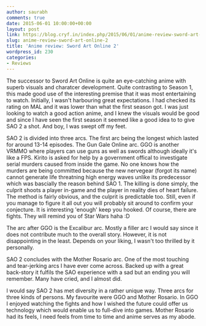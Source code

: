 ```yaml
---
author: saurabh
comments: true
date: 2015-06-01 10:00:00+00:00
layout: post
link: https://blog.cryf.in/index.php/2015/06/01/anime-review-sword-art-online-2/
slug: anime-review-sword-art-online-2
title: 'Anime review: Sword Art Online 2'
wordpress_id: 230
categories:
- Reviews
---
```


The successor to Sword Art Online is quite an eye-catching anime with superb visuals and charatcer development. Quite contrasting to Season 1, this made good use of the interesting premise that it was most entertaining to watch. Initially, I wasn't harbouring great expectations. I had checked its rating on MAL and it was lower than what the first season got. I was just looking to watch a good action anime, and I knew the visuals would be good and since I have seen the first season it seemed like a good idea to to give SAO 2 a shot. And boy, I was swept off my feet.

SAO 2 is divided into three arcs. The first arc being the longest which lasted for around 13-14 episodes. The Gun Gale Online arc. GGO is another VRMMO where players can use guns as well as swords although ideally it's like a FPS. Kirito is asked for help by a government offical to investigate serial murders caused from inside the game. No one knows how the murders are being committed because the new nervegear (forgot its name) cannot generate life threatning high energy waves unlike its predecessor which was bascially the reason behind SAO 1. The killing is done simply, the culprit shoots a player in-game and the player in reality dies of heart failure. The method is fairly obvious, and the culprit is predictable too. Still, even if you manage to figure it all out you will probably sit around to confirm your conjecture. It is interesting 'enough' keep you hooked. Of course, there are fights. They will remind you of Star Wars haha :D

The arc after GGO is the Excalibur arc. Mostly a filler arc I would say since it does not contribute much to the overall story. However, it is not disappointing in the least. Depends on your liking, I wasn't too thrilled by it personally.

SAO 2 concludes with the Mother Rosario arc. One of the most touching and tear-jerking arcs I have ever come across. Backed up with a great back-story it fulfils the SAO experience with a sad but an ending you will remember. Many have cried, and I almost did.

I would say SAO 2 has met diversity in a rather unique way. Three arcs for three kinds of persons. My favourite were GGO and Mother Rosario. In GGO I enjoyed watching the fights and how I wished the future could offer us technology which would enable us to full-dive into games. Mother Rosario had its feels, I need feels from time to time and anime serves as my abode.
